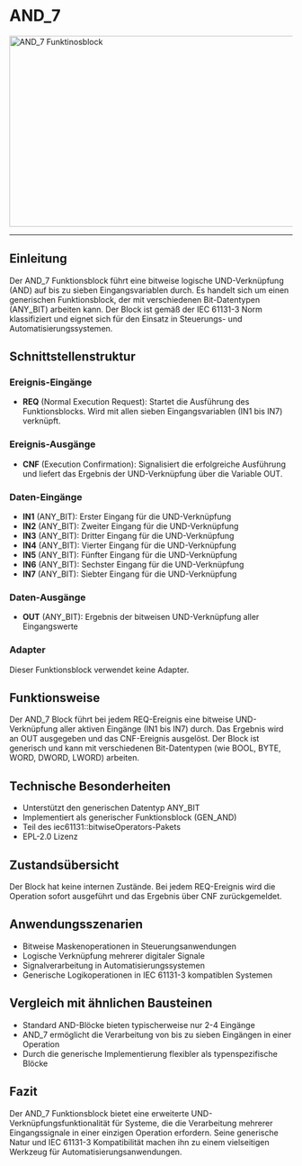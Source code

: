 # AND_7

<img width="1123" height="339" alt="AND_7 Funktinosblock" src="https://github.com/user-attachments/assets/a65ddf80-7688-483f-a906-c1dfff9fabd3" />

* * * * * * * * * *

## Einleitung
Der AND_7 Funktionsblock führt eine bitweise logische UND-Verknüpfung (AND) auf bis zu sieben Eingangsvariablen durch. Es handelt sich um einen generischen Funktionsblock, der mit verschiedenen Bit-Datentypen (ANY_BIT) arbeiten kann. Der Block ist gemäß der IEC 61131-3 Norm klassifiziert und eignet sich für den Einsatz in Steuerungs- und Automatisierungssystemen.

## Schnittstellenstruktur

### **Ereignis-Eingänge**
- **REQ** (Normal Execution Request): Startet die Ausführung des Funktionsblocks. Wird mit allen sieben Eingangsvariablen (IN1 bis IN7) verknüpft.

### **Ereignis-Ausgänge**
- **CNF** (Execution Confirmation): Signalisiert die erfolgreiche Ausführung und liefert das Ergebnis der UND-Verknüpfung über die Variable OUT.

### **Daten-Eingänge**
- **IN1** (ANY_BIT): Erster Eingang für die UND-Verknüpfung
- **IN2** (ANY_BIT): Zweiter Eingang für die UND-Verknüpfung
- **IN3** (ANY_BIT): Dritter Eingang für die UND-Verknüpfung
- **IN4** (ANY_BIT): Vierter Eingang für die UND-Verknüpfung
- **IN5** (ANY_BIT): Fünfter Eingang für die UND-Verknüpfung
- **IN6** (ANY_BIT): Sechster Eingang für die UND-Verknüpfung
- **IN7** (ANY_BIT): Siebter Eingang für die UND-Verknüpfung

### **Daten-Ausgänge**
- **OUT** (ANY_BIT): Ergebnis der bitweisen UND-Verknüpfung aller Eingangswerte

### **Adapter**
Dieser Funktionsblock verwendet keine Adapter.

## Funktionsweise
Der AND_7 Block führt bei jedem REQ-Ereignis eine bitweise UND-Verknüpfung aller aktiven Eingänge (IN1 bis IN7) durch. Das Ergebnis wird an OUT ausgegeben und das CNF-Ereignis ausgelöst. Der Block ist generisch und kann mit verschiedenen Bit-Datentypen (wie BOOL, BYTE, WORD, DWORD, LWORD) arbeiten.

## Technische Besonderheiten
- Unterstützt den generischen Datentyp ANY_BIT
- Implementiert als generischer Funktionsblock (GEN_AND)
- Teil des iec61131::bitwiseOperators-Pakets
- EPL-2.0 Lizenz

## Zustandsübersicht
Der Block hat keine internen Zustände. Bei jedem REQ-Ereignis wird die Operation sofort ausgeführt und das Ergebnis über CNF zurückgemeldet.

## Anwendungsszenarien
- Bitweise Maskenoperationen in Steuerungsanwendungen
- Logische Verknüpfung mehrerer digitaler Signale
- Signalverarbeitung in Automatisierungssystemen
- Generische Logikoperationen in IEC 61131-3 kompatiblen Systemen

## Vergleich mit ähnlichen Bausteinen
- Standard AND-Blöcke bieten typischerweise nur 2-4 Eingänge
- AND_7 ermöglicht die Verarbeitung von bis zu sieben Eingängen in einer Operation
- Durch die generische Implementierung flexibler als typenspezifische Blöcke

## Fazit
Der AND_7 Funktionsblock bietet eine erweiterte UND-Verknüpfungsfunktionalität für Systeme, die die Verarbeitung mehrerer Eingangssignale in einer einzigen Operation erfordern. Seine generische Natur und IEC 61131-3 Kompatibilität machen ihn zu einem vielseitigen Werkzeug für Automatisierungsanwendungen.
